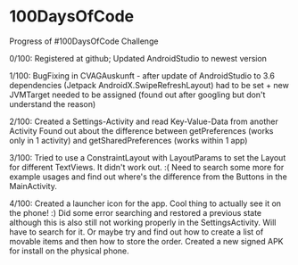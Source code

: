 # 100DaysOfCode
Progress of #100DaysOfCode Challenge

0/100: 
  Registered at github; Updated AndroidStudio to newest version
  
1/100: 
  BugFixing in CVAGAuskunft - after update of AndroidStudio to 3.6 dependencies (Jetpack AndroidX.SwipeRefreshLayout) had to be set + new JVMTarget needed to be assigned (found out after googling but don't understand the reason)

2/100:
	Created a Settings-Activity and read Key-Value-Data from another Activity
	Found out about the difference between getPreferences (works only in 1 activity) and getSharedPreferences (works within 1 app)

3/100:
	Tried to use a ConstraintLayout with LayoutParams to set the Layout for different TextViews.
	It didn't work out. :(
	Need to search some more for example usages and find out where's the difference from the Buttons in the MainActivity.

4/100:
	Created a launcher icon for the app. Cool thing to actually see it on the phone! :)
	Did some error searching and restored a previous state although this is also still not working properly in the SettingsActivity. Will have to search for it. Or maybe try and find out how to create a list of movable items and then how to store the order.
	Created a new signed APK for install on the physical phone.

